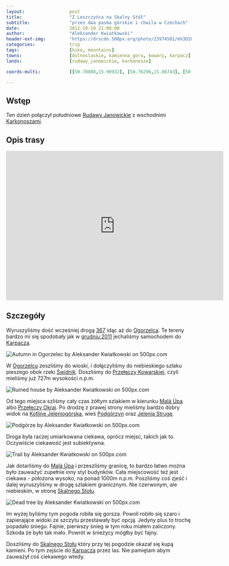 ```yaml
---
layout:                 post
title:                  "Z Leszczyńca na Skalny Stół"
subtitle:               "przez dwa pasma górskie i chwila w Czechach"
date:                   2012-10-10 21:00:00
author:                 "Aleksander Kwiatkowski"
header-ext-img:         "https://drscdn.500px.org/photo/23974581/m%3D2048/55807aaa8314d4254722015ea685a54d"
categories:             trip
tags:                   [hike, mountains]
towns:                  [dolnoslaskie, kamienna_gora, kowary, karpacz]
lands:                  [rudawy_janowickie, karkonosze]

coords-multi:           [[50.78088,15.90932], [50.76296,15.86743], [50.74613,15.82332], [50.75558,15.81611], [50.75243,15.79156], [50.78196,15.76203]]

---
```


[wiki-rudawy]:          https://pl.wikipedia.org/wiki/Rudawy_Janowickie
[wiki-367]:             https://pl.wikipedia.org/wiki/Droga_wojew%C3%B3dzka_nr_367
[wiki-karkonosze]:      https://pl.wikipedia.org/wiki/Karkonosze
[wiki-karpacz]:         https://pl.wikipedia.org/wiki/Karpacz
[wiki-ogorzelec]:       https://pl.wikipedia.org/wiki/Ogorzelec_(powiat_kamiennog%C3%B3rski)
[wiki-swidnik]:         https://pl.wikipedia.org/wiki/%C5%9Awidnik_(rzeka)
[wiki-przel-kowarska]:  https://pl.wikipedia.org/wiki/Prze%C5%82%C4%99cz_Kowarska
[wiki-mala-upa]:        https://pl.wikipedia.org/wiki/Mal%C3%A1_%C3%9Apa
[wiki-okraj]:           https://pl.wikipedia.org/wiki/Prze%C5%82%C4%99cz_Okraj
[wiki-kotlina-jel]:     https://pl.wikipedia.org/wiki/Kotlina_Jeleniog%C3%B3rska
[wiki-podgorzyn]:       https://pl.wikipedia.org/wiki/Podg%C3%B3rzyn_(wojew%C3%B3dztwo_dolno%C5%9Bl%C4%85skie)
[wiki-skalny-stol]:     https://pl.wikipedia.org/wiki/Skalny_St%C3%B3%C5%82


[jelenia-struga]:       http://www.jeleniastruga.pl/


Wstęp
-----

Ten dzień połączył południowe [Rudawy Janowickie][wiki-rudawy] z wschodnimi [Karkonoszami][wiki-karkonosze].

Opis trasy
----------

<iframe height='405' width='590' frameborder='0' allowtransparency='true' scrolling='no' src='https://www.strava.com/activities/333290902/embed/705cde020870b54f9849d8d87b297b5bfa55627b'></iframe>

Szczegóły
---------

Wyruszyliśmy dość wcześniej drogą [367][wiki-367] idąc aż do [Ogorzelca][wiki-ogorzelec]. Te
tereny bardzo mi się spodobały jak w [grudniu 2011](/trip/2011/12/31/zimowa-sniezka/)
jechaliśmy samochodem do [Karpacza][wiki-karpacz].

<div class='pixels-photo'>
  <p>
    <img src='https://drscdn.500px.org/photo/28667687/m%3D900/842e66aef25f3fc0840cac24be78053c' alt='Autumn in Ogorzelec by Aleksander Kwiatkowski on 500px.com'>
  </p>
  <a href='https://500px.com/photo/28667687/autumn-in-ogorzelec-by-aleksander-kwiatkowski' alt='Autumn in Ogorzelec by Aleksander Kwiatkowski on 500px.com'></a>
</div>
<script type='text/javascript' src='https://500px.com/embed.js'></script>

W [Ogorzelcu][wiki-ogorzelec] zeszliśmy do wioski, i dołączyliśmy do niebieskiego szlaku pieszego
obok rzeki [Świdnik][wiki-swidnik]. Doszliśmy do [Przełęczy Kowarskiej][wiki-przel-kowarska], czyli mieliśmy już 727m
wysokości n.p.m.

<div class='pixels-photo'>
  <p>
    <img src='https://drscdn.500px.org/photo/28669883/m%3D900/ab8efca2c7e7c3f4a2da3b47c40138e7' alt='Ruined house by Aleksander Kwiatkowski on 500px.com'>
  </p>
  <a href='https://500px.com/photo/28669883/ruined-house-by-aleksander-kwiatkowski' alt='Ruined house by Aleksander Kwiatkowski on 500px.com'></a>
</div>
<script type='text/javascript' src='https://500px.com/embed.js'></script>

Od tego miejsca szliśmy cały czas żółtym szlakiem w kierunku [Malá Úpa][wiki-mala-upa] albo
[Przełęczy Okraj][wiki-okraj]. Po drodzę z prawej strony mieliśmy bardzo dobry widok na 
[Kotlinę Jeleniogórską][wiki-kotlina-jel], wieś [Podgórzyn][wiki-podgorzyn] oraz [Jelenią Strugę][jelenia-struga].

<div class='pixels-photo'>
  <p>
    <img src='https://drscdn.500px.org/photo/28671083/m%3D900/2a240d0a3013f0738b6704325c3e276f' alt='Podgórze by Aleksander Kwiatkowski on 500px.com'>
  </p>
  <a href='https://500px.com/photo/28671083/podg%C3%B3rze-by-aleksander-kwiatkowski' alt='Podgórze by Aleksander Kwiatkowski on 500px.com'></a>
</div>
<script type='text/javascript' src='https://500px.com/embed.js'></script>

Droga była raczej umiarkowana ciekawa, oprócz miejsc, takich jak to. Oczywiście ciekawość jest subiektywna.

<div class='pixels-photo'>
  <p>
    <img src='https://drscdn.500px.org/photo/23974399/m%3D900/a2e5d5e13a2e074a4d90a8e9217fb784' alt='Trail by Aleksander Kwiatkowski on 500px.com'>
  </p>
  <a href='https://500px.com/photo/23974399/trail-by-aleksander-kwiatkowski' alt='Trail by Aleksander Kwiatkowski on 500px.com'></a>
</div>
<script type='text/javascript' src='https://500px.com/embed.js'></script>

Jak dotarliśmy do [Malá Úpa][wiki-mala-upa] i przeszliśmy granicę, to bardzo łatwo można było
zauważyć zupełnie inny styl budynków. Cała miejscowość też jest ciekawa - położona wysoko, na ponad 1000m n.p.m.
Poszliśmy coś zjeść i dalej wyruszyliśmy w drogę szlakiem granicznym. Nie czerwonym, ale niebieskim, w stronę
[Skalnego Stołu][wiki-skalny-stol].

<div class='pixels-photo'>
  <p>
    <img src='https://drscdn.500px.org/photo/28674413/m%3D900/3d9f202f35733f64da1244ab17f4e95c' alt='Dead tree by Aleksander Kwiatkowski on 500px.com'>
  </p>
  <a href='https://500px.com/photo/28674413/dead-tree-by-aleksander-kwiatkowski' alt='Dead tree by Aleksander Kwiatkowski on 500px.com'></a>
</div>
<script type='text/javascript' src='https://500px.com/embed.js'></script>

Im wyżej byliśmy tym pogoda robiła się gorsza. Powoli robiło się szaro i zapierające widoki ze szczytu przestawały być
opcją. Jedyny plus to trochę popadało śniegu. Fajnie, pierwszy śnieg w tym roku miałem zaliczony. Szkoda że było tak mało.
Powrót w śnieżycy mógłby być fajny.

Doszliśmy do [Skalnego Stołu][wiki-skalny-stol] który przy tej pogodzie okazał się kupą kamieni. Po tym zejście
do [Karpacza][wiki-karpacz] przez las. Nie pamiętam abym zauważył coś ciekawego wtedy.
